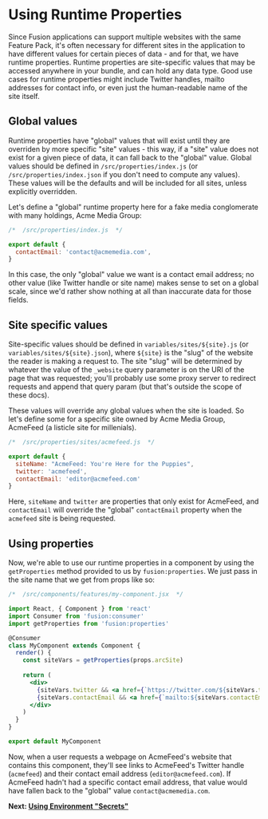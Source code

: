 # Using Runtime Properties 

Since Fusion applications can support multiple websites with the same Feature Pack, it's often necessary for different sites in the application to have different values for certain pieces of data - and for that, we have runtime properties. Runtime properties are site-specific values that may be accessed anywhere in your bundle, and can hold any data type. Good use cases for runtime properties might include Twitter handles, mailto addresses for contact info, or even just the human-readable name of the site itself.

## Global values

Runtime properties have "global" values that will exist until they are overriden by more specific "site" values - this way, if a "site" value does not exist for a given piece of data, it can fall back to the "global" value. Global values should be defined in `/src/properties/index.js` (or `/src/properties/index.json` if you don't need to compute any values). These values will be the defaults and will be included for all sites, unless explicitly overridden.

Let's define a "global" runtime property here for a fake media conglomerate with many holdings, Acme Media Group:
```js
/*  /src/properties/index.js  */

export default {
  contactEmail: 'contact@acmemedia.com',
}
```
In this case, the only "global" value we want is a contact email address; no other value (like Twitter handle or site name) makes sense to set on a global scale, since we'd rather 
show nothing at all than inaccurate data for those fields.

## Site specific values

Site-specific values should be defined in `variables/sites/${site}.js` (or `variables/sites/${site}.json`), where `${site}` is the "slug" of the website the reader is making a request to. The site "slug" will be determined by whatever the value of the `_website` query parameter is on the URI of the page that was requested; you'll probably use some proxy server to redirect requests and append that query param (but that's outside the scope of these docs).

These values will override any global values when the site is loaded. So let's define some for a specific site owned by Acme Media Group, AcmeFeed (a listicle site for millenials).

```js
/*  /src/properties/sites/acmefeed.js  */

export default {
  siteName: "AcmeFeed: You're Here for the Puppies",
  twitter: 'acmefeed',
  contactEmail: 'editor@acmefeed.com'
}
```
Here, `siteName` and `twitter` are properties that only exist for AcmeFeed, and `contactEmail` will override the "global" `contactEmail` property when the `acmefeed` site is being requested.

## Using properties

Now, we're able to use our runtime properties in a component by using the `getProperties` method provided to us by `fusion:properties`. We just pass in the site name that we get from props like so:
```jsx
/*  /src/components/features/my-component.jsx  */

import React, { Component } from 'react'
import Consumer from 'fusion:consumer'
import getProperties from 'fusion:properties'

@Consumer
class MyComponent extends Component {
  render() {
    const siteVars = getProperties(props.arcSite)
  
    return (
      <div>
        {siteVars.twitter && <a href={`https://twitter.com/${siteVars.twitter}`}>Twitter</a>}
        {siteVars.contactEmail && <a href={`mailto:${siteVars.contactEmail}`}>Contact</a>}
      </div>
    )
  }
}

export default MyComponent
```
Now, when a user requests a webpage on AcmeFeed's website that contains this component, they'll see links to AcmeFeed's Twitter handle (`acmefeed`) and their contact email address (`editor@acmefeed.com`). If AcmeFeed hadn't had a specific contact email address, that value would have fallen back to the "global" value `contact@acmemedia.com`.


 **Next: [Using Environment "Secrets"](./using-environment-secrets.md)**
